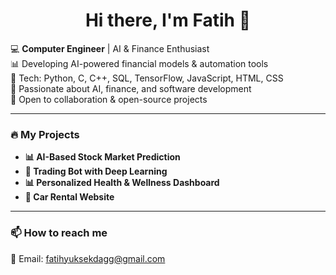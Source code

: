<h1 align="center">Hi there, I'm Fatih 👋</h1>

💻 **Computer Engineer** | AI & Finance Enthusiast  
📊 Developing AI-powered financial models & automation tools  
🚀 Tech: Python, C, C++, SQL, TensorFlow, JavaScript, HTML, CSS  
📌 Passionate about AI, finance, and software development  
🤝 Open to collaboration & open-source projects  

---

### 🔥 My Projects  
- **📊 AI-Based Stock Market Prediction** 
- **🤖 Trading Bot with Deep Learning**   
- **📊 Personalized Health & Wellness Dashboard**  
- **🚗 Car Rental Website**   

---

### 📫 How to reach me  
📩 Email: fatihyuksekdagg@gmail.com 

